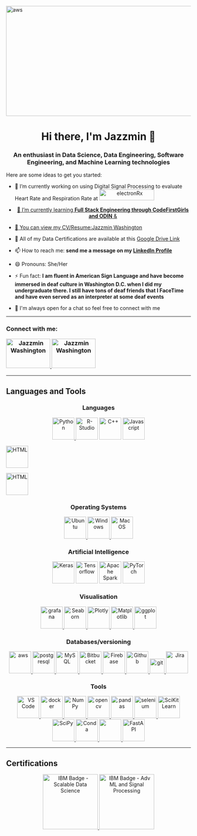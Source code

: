 <img src="https://user-images.githubusercontent.com/102431019/213296453-7e169472-974c-42de-a4fe-e8730036ad47.jpg" alt="aws" width="1200" height="300" /></img>



<h1 align="center"> Hi there, I'm Jazzmin 👋 </h1>
<h3 align='center'> An enthusiast in Data Science, Data Engineering, Software Engineering, and Machine Learning technologies </h3>


Here are some ideas to get you started:

- 🔭 I’m currently working on using Digital Signal Processing to evaluate Heart Rate and Respiration Rate at <a href = "electronrx.com" target="blank" align="center"><img src="https://www.p4precisionmedicine.co.uk/wp-content/uploads/2022/01/2021-electronRx-Logo.png" alt="electronRx" height = 30, width = 150/>
- 🌱 I’m currently learning **Full Stack Engineering through CodeFirstGirls and ODIN** &
- 🤔 You can view my CV/Resume:[Jazzmin Washington](https://github.com/Jazzmin-Washington/Jazzmin-Washington/files/10451709/Jazzmin_Washington_CV_DataScience_2023.docx)

- 💬 All of my Data Certifications are available at this [Google Drive Link](https://drive.google.com/drive/folders/1H7z5uB8anKAaGtfrmpcdw6aYoHZ17nqG)
- 📫 How to reach me: **send me a message on  my [LinkedIn Profile](https://www.linkedin.com/in/jazzmin-washington/)**
- 😄 Pronouns: She/Her
- ⚡ Fun fact: **I am fluent in American Sign Language and have become immersed in deaf culture in Washington D.C. when I did my undergraduate there. I still have tons of deaf friends that I FaceTime and have even served as an interpreter at some deaf events**
- 💬 I'm always open for a chat so feel free to connect with me
------------------------------------------------------------------------------------------

<h3 align="left">Connect with me:  <p align ="left"> <a href = "https://www.linkedin.com/in/jazzmin-washington/" target="blank" align="center"><img src="https://cdn1.iconfinder.com/data/icons/logotypes/32/circle-linkedin-512.png" alt="Jazzmin Washington" height = 80, width = 120 /> <a href = "mailto:jazzmin.s.washington@gmail.com" target="blank" align="center"><img src="https://cdn4.iconfinder.com/data/icons/social-media-logos-6/512/112-gmail_email_mail-256.png"  alt="Jazzmin Washington" height = 80, width = 120 /></a></h3></p>
  
--------------------------------------------------------------------------------------
<h2 align="left">Languages and Tools</h4>

<h3 align="center"> Languages </h3>
<p align="center"> <a href="https://https://www.python.org" target="_blank" rel="noreferrer"> <img src="https://cdn4.iconfinder.com/data/icons/logos-and-brands/512/267_Python_logo-256.png" height = 60 width = 60 alt="Python"/> </a>
<a href="https://www.r-project.org/" target="_blank" rel="noreferrer"> <img src="https://cdn1.iconfinder.com/data/icons/data-science-flat-1/64/r-programming-statistics-computing-data-analysis-256.png" height = 60 width = 60 alt="R-Studio"/></a>
<a href="https://cplusplus.com" target="_blank" rel="noreferrer"> <img src="https://cdn2.iconfinder.com/data/icons/basic-file-3/64/basic-file-c-256.png" height = 60 width = 60  alt="C++"/></a> 
<a href="https://www.javascript.com/" target="_blank" rel="noreferrer"> <img src="https://icon.icepanel.io/Technology/svg/JavaScript.svg" height = 60 width = 60  alt="Javascript"/></a> <p>
<a href="https://html.com/html5/" target="_blank" rel="noreferrer"> <img src="https://icon.icepanel.io/Technology/svg/HTML5.svg" height = 60 width = 60  alt="HTML"/></a> <p>
<a href="https://css3.com/" target="_blank" rel="noreferrer"> <img src="https://icon.icepanel.io/Technology/svg/CSS3.svg" height = 60 width = 60  alt="HTML"/></a> <p>

<h3 align="Center"> Operating Systems </h3>
<p align="center">
 <a href="https://ubuntu.com" target="_blank" rel="noreferrer"> <img src="https://cdn2.iconfinder.com/data/icons/metro-ui-dock/512/OS_Ubuntu_alt.png"  height = 60 width = 60 alt="Ubuntu"/> </a> 
 <a href="https://www.microsoft.com/en-gb/windows?r=1" target="_blank" rel="noreferrer"> <img src="https://cdn2.iconfinder.com/data/icons/metro-ui-dock/512/OS_Windows_8.png" height = 60 width = 60  alt="Windows"/> </a> 
 <a href="https://www.apple.com/" target="_blank" rel="noreferrer"> <img src="https://cdn2.iconfinder.com/data/icons/metro-ui-dock/512/OS_Apple.png" height = 60 width = 60 alt="Mac OS"/> </a>  </p>
 

 <h3 align="center"> Artificial Intelligence </h3> 
<p align="center"><a href="https://keras.io/" target="_blank" rel="noreferrer"> <img src="https://icon.icepanel.io/Technology/svg/Keras.svg" height = 60 width = 60 alt="Keras"/></a>
<a href="https://www.tensorflow.org/" target="_blank" rel="noreferrer"> <img src="https://img.icons8.com/?size=48&id=n3QRpDA7KZ7P&format=png" height = 60 width = 60 alt="Tensorflow"/></a>
<a href="https://spark.apache.org/" target="_blank" rel="noreferrer"> <img src="https://icon.icepanel.io/Technology/svg/Apache-Spark.svg" height = 60 width = 60 alt="Apache Spark"/></a>
<a href="https://pytorch.org/" target="_blank" rel="noreferrer"> <img src="https://icon.icepanel.io/Technology/svg/PyTorch.svg" height = 60 width = 60 alt="PyTorch"/></a><p>

<h3 align="Center"> Visualisation </h3>
<p align="center"><a href="https://grafana.com" target="_blank" rel="noreferrer"> <img src="https://icon.icepanel.io/Technology/svg/Grafana.svg"  height = 60 width = 60 alt="grafana" /> </a> 
  <a href="https://seaborn.pydata.org/" target="_blank" rel="noreferrer"> <img src="https://seaborn.pydata.org/_images/logo-tall-lightbg.svg" height = 60 width = 60 alt="Seaborn"/> </a> 
  <a href="https://plotly.com/" target="_blank" rel="noreferrer"> <img src="https://icon.icepanel.io/Technology/svg/Ploty.svg" height = 60 width = 60 alt="Plotly" /> </a>
  <a href="https://matplotlib.org/" target="_blank" rel="noreferrer"> <img src="https://icon.icepanel.io/Technology/svg/Matplotlib.svg" alt="Matplotlib" height = 60 width = 60/> </a>
   <a href="https://ggplot2.tidyverse.org/reference/" target="_blank" rel="noreferrer"> <img src="https://ggplot2.tidyverse.org/logo.png" alt="ggplot" width="60" height="60"/> </a>

<h3 align="Center"> Databases/versioning </h3>
<p align="center"> <a href="https://aws.amazon.com" target="_blank" rel="noreferrer"> <img src="https://icon.icepanel.io/Technology/png-shadow-512/AWS.png" height = 60 width = 60 alt="aws"/> </a> 
<a href="https://www.postgresql.org" target="_blank" rel="noreferrer"> <img src="https://icon.icepanel.io/Technology/svg/PostgresSQL.svg" height = 60 width = 60 alt="postgresql"/> </a> 
<a href="https://www.mysql.com/" target="_blank" rel="noreferrer"> <img src="https://icon.icepanel.io/Technology/svg/MySQL.svg" height = 60 width = 60 alt="MySQL"/> </a> 
<a href="https://bitbucket.org/" target="_blank" rel="noreferrer"> <img src="https://icon.icepanel.io/Technology/svg/BitBucket.svg" height = 60 width = 60 alt="Bitbucket"/> </a>  
<a href="https://console.firebase.google.com/" target="_blank" rel="noreferrer"> <img src="https://icon.icepanel.io/Technology/svg/Firebase.svg" height = 60 width = 60 alt="Firebase"/> </a>  
<a href="https://github.com" target="_blank" rel="noreferrer"> <img src="https://icon.icepanel.io/Technology/png-shadow-512/GitHub.png" height = 60 width = 60 alt="Github"/> </a>  
  <a href="https://git-scm.com/" target="_blank" rel="noreferrer"> <img src="https://www.vectorlogo.zone/logos/git-scm/git-scm-icon.svg" alt="git" width="40" height="40"/>
<a href="https://www.atlassian.com/software/jira" target="_blank" rel="noreferrer"> <img src="https://icon.icepanel.io/Technology/svg/Jira.svg" height = 60 width = 60 alt="Jira"/> </a>  </p>


<h3 align="Center"> Tools </h3>
<p align="Center">
<a href="https://code.visualstudio.com/" target="_blank" rel="noreferrer"> <img src="https://icon.icepanel.io/Technology/svg/Visual-Studio-Code-%28VS-Code%29.svg" height = 60 width = 60 alt="VS Code"/> </a> 
<a href="https://www.docker.com/" target="_blank" rel="noreferrer"> <img src="https://icon.icepanel.io/Technology/svg/Docker.svg" height = 60 width = 60 alt="docker" /> </a> 
<a href="https://numpy.org/" target="_blank" rel="noreferrer"> <img src="https://icon.icepanel.io/Technology/svg/NumPy.svg" height = 60 width = 60 alt="NumPy"/> </a> 
<a href="https://opencv.org/" target="_blank" rel="noreferrer"> <img src="https://icon.icepanel.io/Technology/svg/OpenCV.svg" height = 60 width = 60 alt="opencv" /> </a> 
<a href="https://pandas.pydata.org/" target="_blank" rel="noreferrer"> <img src="https://icon.icepanel.io/Technology/png-shadow-512/Pandas.png" height = 60 width = 60 alt="pandas" /> </a> 
<a href="https://www.selenium.dev" target="_blank" rel="noreferrer"> <img src="https://icon.icepanel.io/Technology/svg/Selenium.svg" height = 60 width = 60 alt="selenium"/> </a> 
<a href="https://scikit-learn.org/stable/index.html#" target="_blank" rel="noreferrer"> <img src="https://icon.icepanel.io/Technology/svg/scikit-learn.svg" height = 60 width = 60 alt="SciKit Learn" /> </a> 
<a href="https://scipy.org/" target="_blank" rel="noreferrer"> <img src="https://scipy.org/images/logo.svg" height = 60 width = 60 alt="SciPy" /> </a> 
<a href="https://docs.conda.io/en/latest/" target="_blank" rel="noreferrer"> <img src="https://icon.icepanel.io/Technology/svg/Anaconda.svg" height = 60 width = 60 alt="Conda"/> 
<a href="https://prometheus.io/docs/introduction/overview/" target="_blank" rel="noreferrer"> <img src="https://icon.icepanel.io/Technology/svg/Prometheus.svg" height = 60 width = 60 lt="Prometheus"/>
<a href="https://fastapi.tiangolo.com/" target="_blank" rel="noreferrer"> <img src="https://icon.icepanel.io/Technology/svg/FastAPI.svg" height = 60 width = 60 alt="FastAPI"/></a><p>


 
 ------------------------------------------------------------------------------------------
<h2 align="Left"> Certifications </h2>
<p align="Center">
<a href="https://www.credly.com/badges/929b233c-844a-42b8-9bc8-0fe7a82a951d/public_url" target="_blank" rel="noreferrer"> <img src="https://images.credly.com/size/680x680/images/d3d687ea-c3a8-43c8-96bb-704658c71a4a/Fundamentals_of_Scalable_Data_Science.png" alt="IBM Badge - Scalable Data Science" height = 150, width = 150/> </a> 
<a href="https://www.credly.com/badges/5bb1e16b-085c-439b-b43c-048f3f32a2f6/public_url" target="_blank" rel="noreferrer"> <img src="https://images.credly.com/size/680x680/images/007afae6-2754-4a7c-9c44-e95c64c93656/IBM_Watson_IoT-_Advanced_Machine_Learning_and_Signal_Processing.png" alt="IBM Badge - Adv ML and Signal Processing" height = 150, width = 150/> </a></p>

